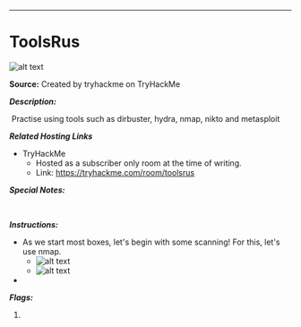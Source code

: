 ****

# ToolsRus

![alt text]()


**Source:** Created by tryhackme on TryHackMe

***Description:***
	
​	Practise using tools such as dirbuster, hydra, nmap, nikto and metasploit

***Related Hosting Links***

- TryHackMe
  - Hosted as a subscriber only room at the time of writing.
  - Link: https://tryhackme.com/room/toolsrus

***Special Notes:***

​	



***Instructions:*** 

- As we start most boxes, let's begin with some scanning! For this, let's use nmap.
  - ![alt text]()
  - ![alt text]()
- 









***Flags:***

1. 
